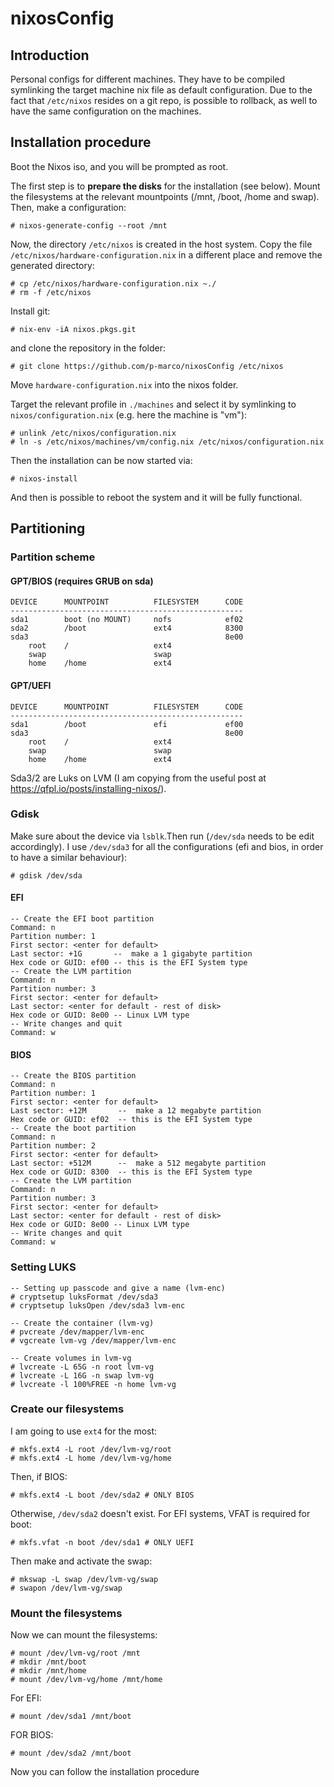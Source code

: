 # nixosConfig

## Introduction

Personal configs for different machines.
They have to be compiled symlinking the target machine nix file as default configuration. 
Due to the fact that `/etc/nixos` resides on a git repo, is possible to rollback, as well to have the same configuration on the machines.

## Installation procedure

Boot the Nixos iso, and you will be prompted as root.

The first step is to **prepare the disks** for the installation (see below). Mount the filesystems at the relevant mountpoints (/mnt, /boot, /home and swap). 
Then, make a configuration:

    # nixos-generate-config --root /mnt

Now, the directory `/etc/nixos` is created in the host system. Copy the file `/etc/nixos/hardware-configuration.nix` in a different place and remove the generated directory:

    # cp /etc/nixos/hardware-configuration.nix ~./
    # rm -f /etc/nixos

Install git:

    # nix-env -iA nixos.pkgs.git

and clone the repository in the folder:

    # git clone https://github.com/p-marco/nixosConfig /etc/nixos

Move `hardware-configuration.nix` into the nixos folder.

Target the relevant profile in `./machines` and select it by symlinking to `nixos/configuration.nix` (e.g. here the machine is "vm"):

    # unlink /etc/nixos/configuration.nix
    # ln -s /etc/nixos/machines/vm/config.nix /etc/nixos/configuration.nix

Then the installation can be now started via:
    
    # nixos-install

And then is possible to reboot the system and it will be fully functional.

## Partitioning

### Partition scheme

#### GPT/BIOS (requires GRUB on sda)

    DEVICE      MOUNTPOINT          FILESYSTEM      CODE
    ----------------------------------------------------
    sda1        boot (no MOUNT)     nofs            ef02
    sda2        /boot               ext4            8300
    sda3                                            8e00
        root    /                   ext4
        swap                        swap
        home    /home               ext4

#### GPT/UEFI

    DEVICE      MOUNTPOINT          FILESYSTEM      CODE
    ----------------------------------------------------
    sda1        /boot               efi             ef00
    sda3                                            8e00
        root    /                   ext4
        swap                        swap
        home    /home               ext4

Sda3/2 are Luks on LVM (I am copying from the useful post at https://qfpl.io/posts/installing-nixos/).

### Gdisk

Make sure about the device via `lsblk`.Then run (`/dev/sda` needs to be edit accordingly). I use `/dev/sda3` for all the configurations (efi and bios, in order to have a similar behaviour):
    
    # gdisk /dev/sda 

#### EFI    
    -- Create the EFI boot partition
    Command: n
    Partition number: 1
    First sector: <enter for default>
    Last sector: +1G       --  make a 1 gigabyte partition
    Hex code or GUID: ef00 -- this is the EFI System type
    -- Create the LVM partition
    Command: n
    Partition number: 3
    First sector: <enter for default>
    Last sector: <enter for default - rest of disk>
    Hex code or GUID: 8e00 -- Linux LVM type
    -- Write changes and quit
    Command: w

#### BIOS

    -- Create the BIOS partition
    Command: n
    Partition number: 1
    First sector: <enter for default>
    Last sector: +12M       --  make a 12 megabyte partition
    Hex code or GUID: ef02  -- this is the EFI System type
    -- Create the boot partition
    Command: n
    Partition number: 2
    First sector: <enter for default>
    Last sector: +512M      --  make a 512 megabyte partition
    Hex code or GUID: 8300  -- this is the EFI System type
    -- Create the LVM partition
    Command: n
    Partition number: 3
    First sector: <enter for default>
    Last sector: <enter for default - rest of disk>
    Hex code or GUID: 8e00 -- Linux LVM type
    -- Write changes and quit
    Command: w

### Setting LUKS

    -- Setting up passcode and give a name (lvm-enc)
    # cryptsetup luksFormat /dev/sda3
    # cryptsetup luksOpen /dev/sda3 lvm-enc

    -- Create the container (lvm-vg)
    # pvcreate /dev/mapper/lvm-enc 
    # vgcreate lvm-vg /dev/mapper/lvm-enc

    -- Create volumes in lvm-vg
    # lvcreate -L 65G -n root lvm-vg
    # lvcreate -L 16G -n swap lvm-vg
    # lvcreate -l 100%FREE -n home lvm-vg

### Create our filesystems

I am going to use `ext4` for the most:

    # mkfs.ext4 -L root /dev/lvm-vg/root
    # mkfs.ext4 -L home /dev/lvm-vg/home

Then, if BIOS:

    # mkfs.ext4 -L boot /dev/sda2 # ONLY BIOS

Otherwise, `/dev/sda2` doesn't exist. For EFI systems, VFAT is required for boot:

    # mkfs.vfat -n boot /dev/sda1 # ONLY UEFI

Then make and activate the swap:

    # mkswap -L swap /dev/lvm-vg/swap
    # swapon /dev/lvm-vg/swap

### Mount the filesystems

Now we can mount the filesystems:

    # mount /dev/lvm-vg/root /mnt
    # mkdir /mnt/boot
    # mkdir /mnt/home
    # mount /dev/lvm-vg/home /mnt/home

For EFI:

    # mount /dev/sda1 /mnt/boot

FOR BIOS:

    # mount /dev/sda2 /mnt/boot

Now you can follow the installation procedure
